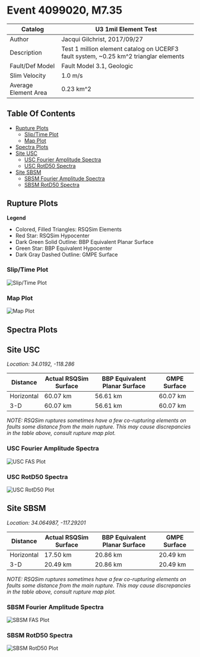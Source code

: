# Event 4099020, M7.35

| Catalog | U3 1mil Element Test |
|-----|-----|
| Author | Jacqui Gilchrist, 2017/09/27 |
| Description | Test 1 million element catalog on UCERF3 fault system, ~0.25 km^2 trianglar elements |
| Fault/Def Model | Fault Model 3.1, Geologic |
| Slim Velocity | 1.0 m/s |
| Average Element Area | 0.23 km^2 |

## Table Of Contents
* [Rupture Plots](#rupture-plots)
  * [Slip/Time Plot](#slip/time-plot)
  * [Map Plot](#map-plot)
* [Spectra Plots](#spectra-plots)
* [Site USC](#site-usc)
  * [USC Fourier Amplitude Spectra](#usc-fourier-amplitude-spectra)
  * [USC RotD50 Spectra](#usc-rotd50-spectra)
* [Site SBSM](#site-sbsm)
  * [SBSM Fourier Amplitude Spectra](#sbsm-fourier-amplitude-spectra)
  * [SBSM RotD50 Spectra](#sbsm-rotd50-spectra)
## Rupture Plots
**Legend**
* Colored, Filled Triangles: RSQSim Elements
* Red Star: RSQSim Hypocenter
* Dark Green Solid Outline: BBP Equivalent Planar Surface
* Green Star: BBP Equivalent Hypocenter
* Dark Gray Dashed Outline: GMPE Surface

### Slip/Time Plot
![Slip/Time Plot](resources/rupture_plot_4099020.png)
### Map Plot
![Map Plot](resources/rupture_map_plot_4099020.png)

## Spectra Plots
## Site USC
*Location: 34.0192, -118.286*

| Distance | Actual RSQSim Surface | BBP Equivalent Planar Surface | GMPE Surface |
|-----|-----|-----|-----|
| Horizontal | 60.07 km | 56.61 km | 60.07 km |
| 3-D | 60.07 km | 56.61 km | 60.07 km |

*NOTE: RSQSim ruptures sometimes have a few co-rupturing elements on faults some distance from the main rupture. This may cause discrepancies in the table above, consult rupture map plot.*
### USC Fourier Amplitude Spectra
![USC FAS Plot](resources/fas_spectra_USC.png)
### USC RotD50 Spectra
![USC RotD50 Plot](resources/rotd50_spectra_USC.png)
## Site SBSM
*Location: 34.064987, -117.29201*

| Distance | Actual RSQSim Surface | BBP Equivalent Planar Surface | GMPE Surface |
|-----|-----|-----|-----|
| Horizontal | 17.50 km | 20.86 km | 20.49 km |
| 3-D | 20.49 km | 20.86 km | 20.49 km |

*NOTE: RSQSim ruptures sometimes have a few co-rupturing elements on faults some distance from the main rupture. This may cause discrepancies in the table above, consult rupture map plot.*
### SBSM Fourier Amplitude Spectra
![SBSM FAS Plot](resources/fas_spectra_SBSM.png)
### SBSM RotD50 Spectra
![SBSM RotD50 Plot](resources/rotd50_spectra_SBSM.png)
